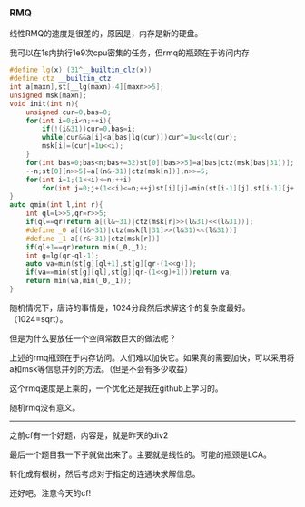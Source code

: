 ### RMQ

线性RMQ的速度是很差的，原因是，内存是新的硬盘。

我可以在1s内执行1e9次cpu密集的任务，但rmq的瓶颈在于访问内存

```cpp
#define lg(x) (31^__builtin_clz(x))
#define ctz __builtin_ctz
int a[maxn],st[__lg(maxn)-4][maxn>>5];
unsigned msk[maxn];
void init(int n){
	unsigned cur=0,bas=0;
	for(int i=0;i<n;++i){
		if(!(i&31))cur=0,bas=i;
		while(cur&&a[i]<a[bas|lg(cur)])cur^=1u<<lg(cur);
		msk[i]=(cur|=1u<<i);
	}
	for(int bas=0;bas<n;bas+=32)st[0][bas>>5]=a[bas|ctz(msk[bas|31])];
	--n;st[0][n>>5]=a[(n&~31)|ctz(msk[n])];n>>=5;
	for(int i=1;(1<<i)<=n;++i)
		for(int j=0;j+(1<<i)<=n;++j)st[i][j]=min(st[i-1][j],st[i-1][j+(1<<(i-1))]);
}
auto qmin(int l,int r){
	int ql=l>>5,qr=r>>5;
	if(ql==qr)return a[(l&~31)|ctz(msk[r]>>(l&31)<<(l&31))];
	#define _0 a[(l&~31)|ctz(msk[l|31]>>(l&31)<<(l&31))]
	#define _1 a[(r&~31)|ctz(msk[r])]
	if(ql+1==qr)return min(_0,_1);
	int g=lg(qr-ql-1);
	auto va=min(st[g][ql+1],st[g][qr-(1<<g)]);
	if(va==min(st[g][ql],st[g][qr-(1<<g)+1]))return va;
	return min(va,min(_0,_1));
}
```

随机情况下，唐诗的事情是，1024分段然后求解这个的复杂度最好。（1024=sqrt）。

但是为什么要放任一个空间常数巨大的做法呢？

上述的rmq瓶颈在于内存访问。人们难以加快它。如果真的需要加快，可以采用将a和msk等信息并列的方法。（但是不会有多少收益）

这个rmq速度是上乘的，一个优化还是我在github上学习的。

随机rmq没有意义。

---

之前cf有一个好题，内容是，就是昨天的div2

最后一个题目我一下子就做出来了。主要就是线性的。可能的瓶颈是LCA。

转化成有根树，然后考虑对于指定的连通块求解信息。

还好吧。注意今天的cf!
<!--stackedit_data:
eyJoaXN0b3J5IjpbLTQwOTQ5NTk4Ml19
-->
